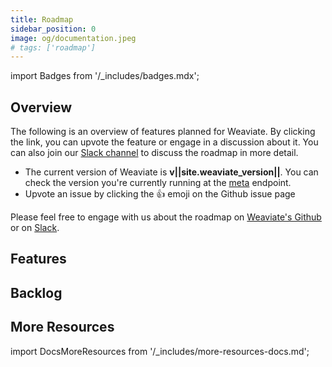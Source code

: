 ```yaml
---
title: Roadmap
sidebar_position: 0
image: og/documentation.jpeg
# tags: ['roadmap']
---
```

import Badges from '/_includes/badges.mdx';

<Badges/>

<!-- TODO: Roadmap UNDER CONSTRUCTION -->

## Overview

The following is an overview of features planned for Weaviate. By clicking the link, you can upvote the feature or engage in a discussion about it. You can also join our [Slack channel](https://join.slack.com/t/weaviate/shared_invite/zt-goaoifjr-o8FuVz9b1HLzhlUfyfddhw) to discuss the roadmap in more detail.

* The current version of Weaviate is **v||site.weaviate_version||**. You can check the version you're currently running at the [meta](/developers/weaviate/api/rest/meta.md) endpoint.
* Upvote an issue by clicking the 👍 emoji on the Github issue page

Please feel free to engage with us about the roadmap on [Weaviate's Github](https://github.com/semi-technologies/weaviate) or on [Slack](https://join.slack.com/t/weaviate/shared_invite/zt-goaoifjr-o8FuVz9b1HLzhlUfyfddhw).

## Features

<!-- ADDS PLANNED VERSIONS -->
<!-- {% for label in site.data.roadmap %}
{% if label[0] != 'backlog' %}
## {{ label[0] | replace: 'planned-', 'Planned for version ' | camelcase }}
{% assign description = label[1].description | strip_newlines %}
{% if description != '' %}
<small>{{ description }}</small>
{% endif %} -->

<!-- <ul class="list-group mb-4">
{% assign issues = label[1].items | sort: '+1' | reverse %}
{% for issue in issues %}
<li class="list-group-item">
    <a href="{{ issue.url }}" target="_blank">{{ issue.title }}</a> – 👍 {{ issue['+1'] }}
</li>
{% endfor %}
</ul>

{% endif %}
{% endfor %} -->

<!-- ADDS BACKLOG -->
## Backlog
<!-- <ul class="list-group mb-4">
{% assign backlog = site.data.roadmap['backlog'].items | sort: '+1' | reverse %}
{% for issue in backlog %}
<li class="list-group-item">
    <a href="{{ issue.url }}" target="_blank">{{ issue.title }}</a> – 👍 {{ issue['+1'] }}
</li>
{% endfor %}
</ul> -->

## More Resources

import DocsMoreResources from '/_includes/more-resources-docs.md';

<DocsMoreResources />
